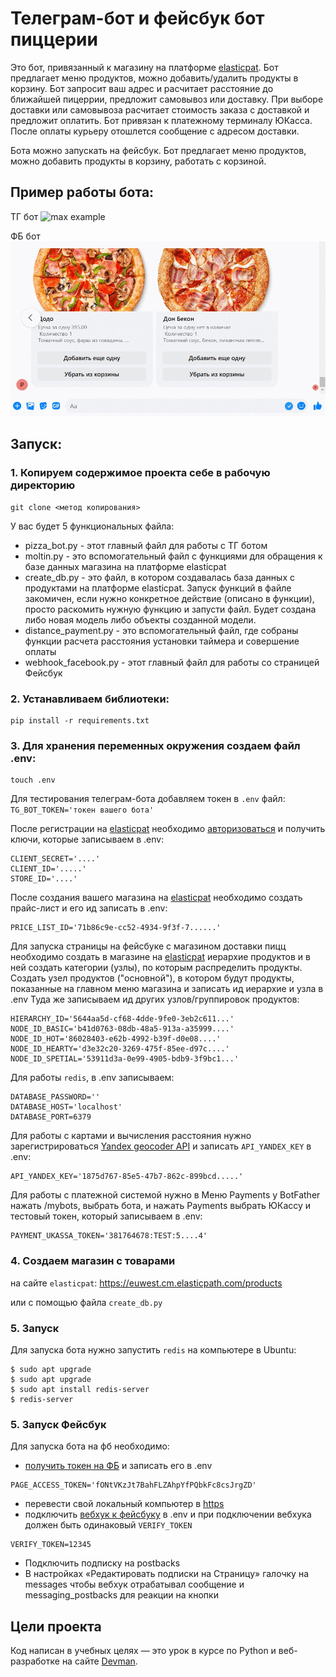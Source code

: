 # Телеграм-бот и фейсбук бот пиццерии

Это бот, привязанный к магазину на платформе [elasticpat](hhttps://euwest.cm.elasticpath.com/account).
Бот предлагает меню продуктов, можно добавить/удалить продукты в корзину.
Бот запросит ваш адрес и расчитает расстояние до ближайшей пицеррии, предложит 
самовывоз или доставку. При выборе доставки или самовывоза расчитает стоимость 
заказа с доставкой и предложит оплатить. Бот привязан к платежному терминалу ЮКасса.
После оплаты курьеру отошлется сообщение с адресом доставки.

Бота можно запускать на фейсбук. Бот предлагает меню продуктов, можно добавить продукты в корзину, работать с корзиной.

## Пример работы бота:
ТГ бот
![max example](gifs/tg_bot.gif)

ФБ бот
![max2 example](gifs/fb_bot.gif)

## Запуск:

### 1. Копируем содержимое проекта себе в рабочую директорию
```
git clone <метод копирования>
```
У вас будет 5 функциональных файла:
- pizza_bot.py - этот главный файл для работы с ТГ ботом
- moltin.py - это вспомогательный файл с функциями для обращения 
к базе данных магазина на платформе elasticpat
- create_db.py - это файл, в котором создавалась база данных с продуктами
на платформе elasticpat. Запуск функций в файле закомичен, если нужно конкретное действие
  (описано в функции), просто раскомить нужную функцию и запусти файл. Будет создана либо новая модель
либо объекты созданной модели.
- distance_payment.py - это вспомогательный файл, где собраны функции расчета расстояния
установки таймера и совершение оплаты
- webhook_facebook.py - этот главный файл для работы со страницей Фейсбук

### 2. Устанавливаем библиотеки:
```
pip install -r requirements.txt
```

### 3. Для хранения переменных окружения создаем файл .env:
```
touch .env
```
Для тестирования телеграм-бота добавляем токен в `.env` файл: `TG_BOT_TOKEN='токен вашего бота'`

После регистрации на [elasticpat](hhttps://euwest.cm.elasticpath.com/account) 
необходимо [авторизоваться](https://documentation.elasticpath.com/commerce-cloud/docs/api/basics/authentication/index.html)
и получить ключи, которые записываем в .env:
```pycon
CLIENT_SECRET='....'
CLIENT_ID='.....'
STORE_ID='....'
```
После создания вашего магазина на [elasticpat](hhttps://euwest.cm.elasticpath.com/account) 
необходимо создать прайс-лист и его ид записать в .env:
```pycon
PRICE_LIST_ID='71b86c9e-cc52-4934-9f3f-7......'
```

Для запуска страницы на фейсбуке с магазином доставки пицц необходимо
создать в магазине на [elasticpat](hhttps://euwest.cm.elasticpath.com/account) 
иерархие продуктов и в ней создать категории (узлы), по которым распределить
продукты. Создать узел продуктов ("основной"), в котором будут продукты,
показанные на главном меню магазина и записать ид иерархие и узла в .env
 Туда же записываем ид других узлов/группировок продуктов:
```pycon
HIERARCHY_ID='5644aa5d-cf68-4dde-9fe0-3eb2c611...'
NODE_ID_BASIC='b41d0763-08db-48a5-913a-a35999....'
NODE_ID_HOT='86028403-e62b-4992-b39f-d0e08....'
NODE_ID_HEARTY='d3e32c20-3269-475f-85ee-d97c....'
NODE_ID_SPETIAL='53911d3a-0e99-4905-bdb9-3f9bc1...'

```

Для работы `redis`, в .env записываем:
```pycon
DATABASE_PASSWORD=''
DATABASE_HOST='localhost'
DATABASE_PORT=6379
```

Для работы с картами и вычисления расстояния нужно зарегистрироваться 
[Yandex geocoder API](https://dvmn.org/encyclopedia/api-docs/yandex-geocoder-api/)
и записать `API_YANDEX_KEY` в .env:
```pycon
API_YANDEX_KEY='1875d767-85e5-47b7-862c-899bcd.....'
```

Для работы с платежной системой нужно в Меню Payments у BotFather нажать /mybots, выбрать бота, и нажать Payments
выбрать ЮКассу и тестовый токен, который записываем в .env:
```pycon
PAYMENT_UKASSA_TOKEN='381764678:TEST:5....4'
```

### 4. Создаем магазин с товарами
на сайте `elasticpat`:
https://euwest.cm.elasticpath.com/products

или с помощью файла `create_db.py`

### 5. Запуск

Для запуска бота нужно запустить `redis` на компьютере в Ubuntu:
```pycon
$ sudo apt upgrade
$ sudo apt upgrade
$ sudo apt install redis-server
$ redis-server
```

### 5. Запуск Фейсбук

Для запуска бота на фб необходимо:
- [получить токен на ФБ](https://dvmn.org/encyclopedia/api-docs/how-to-get-facebook-api/)
и записать его в .env
```pycon
PAGE_ACCESS_TOKEN='fONtVKzJt7BahFLZAhpYfPQbkFc8csJrgZD'
```
- перевести свой локальный компьютер в [https](https://dvmn.org/encyclopedia/web-server/ngrok/)
- подключить [вебхук к фейсбуку](https://dvmn.org/encyclopedia/api-docs/how-to-get-facebook-api/)
в .env и при подключении вебхука должен быть одинаковый `VERIFY_TOKEN`
```pycon
VERIFY_TOKEN=12345
```
- Подключить подписку на postbacks
- В настройках «Редактировать подписки на Страницу» галочку на messages чтобы вебхук отрабатывал сообщение и messaging_postbacks для реакции на кнопки

## Цели проекта

Код написан в учебных целях — это урок в курсе по Python и веб-разработке на сайте [Devman](https://dvmn.org).
